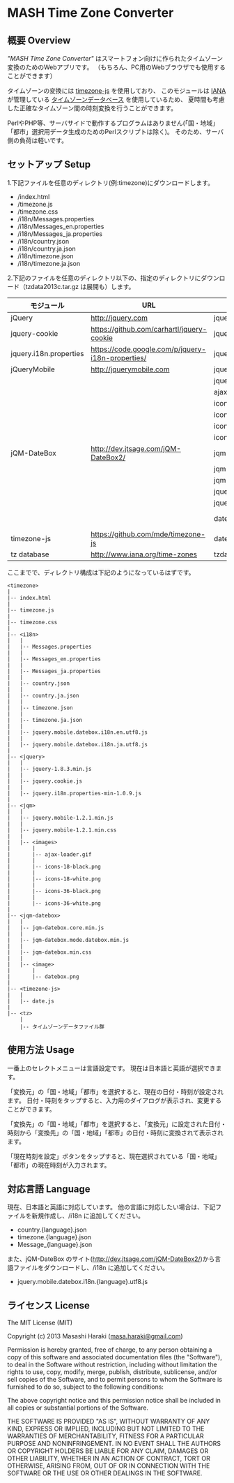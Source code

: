 ﻿# MASH Time Zone Converter

## 概要 Overview

*"MASH Time Zone Converter"* はスマートフォン向けに作られたタイムゾーン変換のためのWebアプリです。
（もちろん、PC用のWebブラウザでも使用することができます）

タイムゾーンの変換には [timezone-js](https://github.com/mde/timezone-js) を使用しており、
このモジュールは [IANA](http://www.iana.org) が管理している [タイムゾーンデータベース](http://www.iana.org/time-zones) を使用しているため、
夏時間も考慮した正確なタイムゾーン間の時刻変換を行うことができます。

PerlやPHP等、サーバサイドで動作するプログラムはありません(「国・地域」「都市」選択用データ生成のためのPerlスクリプトは除く)。
そのため、サーバ側の負荷は軽いです。

## セットアップ Setup

1.下記ファイルを任意のディレクトリ(例:timezone)にダウンロードします。

* /index.html
* /timezone.js
* /timezone.css
* /i18n/Messages.properties
* /i18n/Messages_en.properties
* /i18n/Messages_ja.properties
* /i18n/country.json
* /i18n/country.ja.json
* /i18n/timezone.json
* /i18n/timezone.ja.json

2.下記のファイルを任意のディレクトリ以下の、指定のディレクトリにダウンロード（tzdata2013c.tar.gz は展開も）します。

 モジュール             | URL                                               | ファイル                              | ディレクトリ
------------------------|---------------------------------------------------|---------------------------------------|--------------------
 jQuery                 | http://jquery.com                                 | jquery-1.8.3.min.js                   | /jquery
 jquery-cookie          | https://github.com/carhartl/jquery-cookie         | jquery-cookie.js                      | /jquery
 jquery.i18n.properties | https://code.google.com/p/jquery-i18n-properties/ | jquery.i18n.properties-min-1.0.9.js   | /jquery
 jQueryMobile           | http://jquerymobile.com                           | jquery.mobile-1.2.1.min.js            | /jqm
                        |                                                   | jquery.mobile-1.2.1.min.css           | /jqm
                        |                                                   | ajax-loader.gif                       | /jqm/images
                        |                                                   | icons-18-black.png                    | /jqm/images
                        |                                                   | icons-18-white.png                    | /jqm/images
                        |                                                   | icons-36-black.png                    | /jqm/images
                        |                                                   | icons-36-white.png                    | /jqm/images
 jQM-DateBox            | http://dev.jtsage.com/jQM-DateBox2/               | jqm-datebox.core.min.js               | /jqm-datebox
                        |                                                   | jqm-datebox.mode.datebox.min.js       | /jqm-datebox
                        |                                                   | jqm-datebox.min.css                   | /jqm-datebox
                        |                                                   | jquery.mobile.datebox.i18n.en.utf8.js | /i18n
                        |                                                   | jquery.mobile.datebox.i18n.ja.utf8.js | /i18n
                        |                                                   | datebox.png                           | /jqm-datebox/image
 timezone-js            | https://github.com/mde/timezone-js                | date.js                               | /timezone-js
 tz database            | http://www.iana.org/time-zones                    | tzdata2013c.tar.gz                    | /tz


ここまでで、ディレクトリ構成は下記のようになっているはずです。

    <timezone>
    |
    |-- index.html
    |
    |-- timezone.js
    |
    |-- timezone.css
    |
    |-- <i18n>
    |   |
    |   |-- Messages.properties
    |   |
    |   |-- Messages_en.properties
    |   |
    |   |-- Messages_ja.properties
    |   |
    |   |-- country.json
    |   |
    |   |-- country.ja.json
    |   |
    |   |-- timezone.json
    |   |
    |   |-- timezone.ja.json
    |   |
    |   |-- jquery.mobile.datebox.i18n.en.utf8.js
    |   |
    |   |-- jquery.mobile.datebox.i18n.ja.utf8.js
    |
    |-- <jquery>
    |   |
    |   |-- jquery-1.8.3.min.js
    |   |
    |   |-- jquery.cookie.js
    |   |
    |   |-- jquery.i18n.properties-min-1.0.9.js
    |
    |-- <jqm>
    |   |
    |   |-- jquery.mobile-1.2.1.min.js
    |   |
    |   |-- jquery.mobile-1.2.1.min.css
    |   |
    |   |-- <images>
    |       |
    |       |-- ajax-loader.gif
    |       |
    |       |-- icons-18-black.png
    |       |
    |       |-- icons-18-white.png
    |       |
    |       |-- icons-36-black.png
    |       |
    |       |-- icons-36-white.png
    |
    |-- <jqm-datebox>
    |   |
    |   |-- jqm-datebox.core.min.js
    |   |
    |   |-- jqm-datebox.mode.datebox.min.js
    |   |
    |   |-- jqm-datebox.min.css
    |   |
    |   |-- <image>
    |       |
    |       |-- datebox.png
    |
    |-- <timezone-js>
    |   |
    |   |-- date.js
    |
    |-- <tz>
        |
        |-- タイムゾーンデータファイル群


## 使用方法 Usage

一番上のセレクトメニューは言語設定です。
現在は日本語と英語が選択できます。

「変換元」の「国・地域」「都市」を選択すると、現在の日付・時刻が設定されます。
日付・時刻をタップすると、入力用のダイアログが表示され、変更することができます。

「変換先」の「国・地域」「都市」を選択すると、「変換元」に設定された日付・時刻から「変換先」の「国・地域」「都市」の日付・時刻に変換されて表示されます。

「現在時刻を設定」ボタンをタップすると、現在選択されている「国・地域」「都市」の現在時刻が入力されます。


## 対応言語 Language

現在、日本語と英語に対応しています。
他の言語に対応したい場合は、下記ファイルを新規作成し、/i18n に追加してください。

* country.{language}.json
* timezone.{language}.json
* Message_{language}.json

また、jQM-DateBox のサイト(http://dev.jtsage.com/jQM-DateBox2/)から言語ファイルをダウンロードし、/i18n に追加してください。

* jquery.mobile.datebox.i18n.{language}.utf8.js


## ライセンス License

The MIT License (MIT)

Copyright (c) 2013 Masashi Haraki (masa.haraki@gmail.com)

Permission is hereby granted, free of charge, to any person obtaining a copy
of this software and associated documentation files (the "Software"), to deal
in the Software without restriction, including without limitation the rights
to use, copy, modify, merge, publish, distribute, sublicense, and/or sell
copies of the Software, and to permit persons to whom the Software is
furnished to do so, subject to the following conditions:

The above copyright notice and this permission notice shall be included in
all copies or substantial portions of the Software.

THE SOFTWARE IS PROVIDED "AS IS", WITHOUT WARRANTY OF ANY KIND, EXPRESS OR
IMPLIED, INCLUDING BUT NOT LIMITED TO THE WARRANTIES OF MERCHANTABILITY,
FITNESS FOR A PARTICULAR PURPOSE AND NONINFRINGEMENT. IN NO EVENT SHALL THE
AUTHORS OR COPYRIGHT HOLDERS BE LIABLE FOR ANY CLAIM, DAMAGES OR OTHER
LIABILITY, WHETHER IN AN ACTION OF CONTRACT, TORT OR OTHERWISE, ARISING FROM,
OUT OF OR IN CONNECTION WITH THE SOFTWARE OR THE USE OR OTHER DEALINGS IN
THE SOFTWARE.
